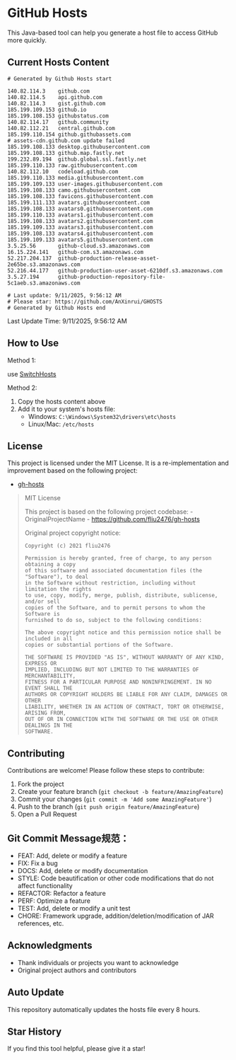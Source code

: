 # GitHub Hosts

This Java-based tool can help you generate a host file to access GitHub more quickly.

## Current Hosts Content

```hosts
# Generated by Github Hosts start  

140.82.114.3    github.com
140.82.114.5    api.github.com
140.82.114.3    gist.github.com
185.199.109.153 github.io
185.199.108.153 githubstatus.com
140.82.114.17   github.community
140.82.112.21   central.github.com
185.199.110.154 github.githubassets.com
# assets-cdn.github.com update failed
185.199.108.133 desktop.githubusercontent.com
185.199.108.133 github.map.fastly.net
199.232.89.194  github.global.ssl.fastly.net
185.199.110.133 raw.githubusercontent.com
140.82.112.10   codeload.github.com
185.199.110.133 media.githubusercontent.com
185.199.109.133 user-images.githubusercontent.com
185.199.108.133 camo.githubusercontent.com
185.199.108.133 favicons.githubusercontent.com
185.199.111.133 avatars.githubusercontent.com
185.199.108.133 avatars0.githubusercontent.com
185.199.110.133 avatars1.githubusercontent.com
185.199.108.133 avatars2.githubusercontent.com
185.199.109.133 avatars3.githubusercontent.com
185.199.108.133 avatars4.githubusercontent.com
185.199.109.133 avatars5.githubusercontent.com
3.5.25.56       github-cloud.s3.amazonaws.com
16.15.224.141   github-com.s3.amazonaws.com
52.217.204.137  github-production-release-asset-2e65be.s3.amazonaws.com
52.216.44.177   github-production-user-asset-6210df.s3.amazonaws.com
3.5.27.194      github-production-repository-file-5c1aeb.s3.amazonaws.com

# Last update: 9/11/2025, 9:56:12 AM
# Please star: https://github.com/AnXinrui/GHOSTS
# Generated by Github Hosts end
```

Last Update Time: 9/11/2025, 9:56:12 AM

## How to Use

Method 1:

use [SwitchHosts](https://github.com/oldj/SwitchHosts)

Method 2:
1. Copy the hosts content above
2. Add it to your system's hosts file:
   - Windows: `C:\Windows\System32\drivers\etc\hosts`
   - Linux/Mac: `/etc/hosts`

## License
This project is licensed under the MIT License. It is a re-implementation and improvement based on the following project:
- [gh-hosts](https://github.com/fliu2476/gh-hosts)

> MIT License 
>
> This project is based on the following project codebase: -OriginalProjectName - https://github.com/fliu2476/gh-hosts
>
> Original project copyright notice:
>
> ```
> Copyright (c) 2021 fliu2476
> 
> Permission is hereby granted, free of charge, to any person obtaining a copy
> of this software and associated documentation files (the "Software"), to deal
> in the Software without restriction, including without limitation the rights
> to use, copy, modify, merge, publish, distribute, sublicense, and/or sell
> copies of the Software, and to permit persons to whom the Software is
> furnished to do so, subject to the following conditions:
> 
> The above copyright notice and this permission notice shall be included in all
> copies or substantial portions of the Software.
> 
> THE SOFTWARE IS PROVIDED "AS IS", WITHOUT WARRANTY OF ANY KIND, EXPRESS OR
> IMPLIED, INCLUDING BUT NOT LIMITED TO THE WARRANTIES OF MERCHANTABILITY,
> FITNESS FOR A PARTICULAR PURPOSE AND NONINFRINGEMENT. IN NO EVENT SHALL THE
> AUTHORS OR COPYRIGHT HOLDERS BE LIABLE FOR ANY CLAIM, DAMAGES OR OTHER
> LIABILITY, WHETHER IN AN ACTION OF CONTRACT, TORT OR OTHERWISE, ARISING FROM,
> OUT OF OR IN CONNECTION WITH THE SOFTWARE OR THE USE OR OTHER DEALINGS IN THE
> SOFTWARE.
> ```

## Contributing

Contributions are welcome! Please follow these steps to contribute:

1. Fork the project
2. Create your feature branch (`git checkout -b feature/AmazingFeature`)
3. Commit your changes (`git commit -m 'Add some AmazingFeature'`)
4. Push to the branch (`git push origin feature/AmazingFeature`)
5. Open a Pull Request

## Git Commit Message规范：

- FEAT: Add, delete or modify a feature
- FIX: Fix a bug
- DOCS: Add, delete or modify documentation
- STYLE: Code beautification or other code modifications that do not affect functionality
- REFACTOR: Refactor a feature
- PERF: Optimize a feature
- TEST: Add, delete or modify a unit test
- CHORE: Framework upgrade, addition/deletion/modification of JAR references, etc.

## Acknowledgments

- Thank individuals or projects you want to acknowledge
- Original project authors and contributors

## Auto Update

This repository automatically updates the hosts file every 8 hours.

## Star History

If you find this tool helpful, please give it a star!

